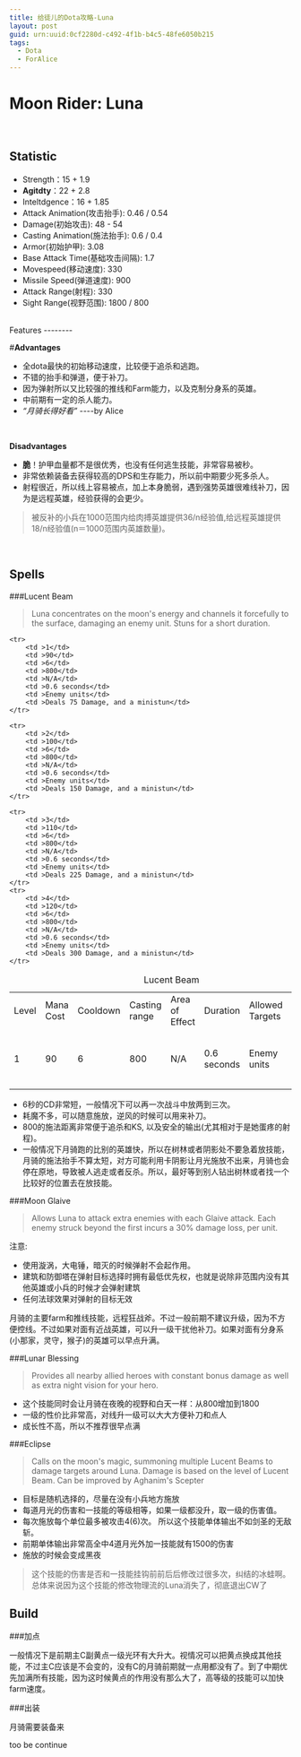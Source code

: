 ```yaml
---
title: 给徒儿的Dota攻略-Luna
layout: post
guid: urn:uuid:0cf2280d-c492-4f1b-b4c5-48fe6050b215
tags:
  - Dota
  - ForAlice
---
```



Moon Rider: Luna
================
<br />

Statistic
--------
- Strength：15 + 1.9
- __Agitdty__：22 + 2.8
- Inteltdgence：16 + 1.85
- Attack Animation(攻击抬手): 0.46 / 0.54 
- Damage(初始攻击): 48 - 54 
- Casting Animation(施法抬手): 0.6 / 0.4 
- Armor(初始护甲): 3.08 
- Base Attack Time(基础攻击间隔): 1.7 
- Movespeed(移动速度): 330 
- Missile Speed(弹道速度): 900
- Attack Range(射程): 330 
- Sight Range(视野范围): 1800 / 800

<br />
Features
--------


#<span class="label label-important">__Advantages__</span> 
- 全dota最快的初始移动速度，比较便于追杀和逃跑。
- 不错的抬手和弹道，便于补刀。
- 因为弹射所以又比较强的推线和Farm能力，以及克制分身系的英雄。
- 中前期有一定的杀人能力。
- _“月骑长得好看”_  ----by Alice 
<br />

<span class="label label-important">__Disadvantages__</span>  
- __脆__！护甲血量都不是很优秀，也没有任何逃生技能，非常容易被秒。
- 非常依赖装备去获得较高的DPS和生存能力，所以前中期要少死多杀人。
- 射程很近，所以线上容易被点，加上本身脆弱，遇到强势英雄很难线补刀，因为是远程英雄，经验获得的会更少。
>被反补的小兵在1000范围内给肉搏英雄提供36/n经验值,给远程英雄提供18/n经验值(n＝1000范围内英雄数量)。  
<br />

Spells  
------  

###Lucent Beam 

>Luna concentrates on the moon's energy and channels it forcefully to the surface, damaging an enemy unit. Stuns for a short duration.  

<table class="table">
	<caption>Lucent Beam</caption>
	<tr>
		<td >Level</td>
		<td >Mana Cost</td>
		<td >Cooldown</td>
		<td >Casting range</td>
		<td >Area of Effect</td>
		<td >Duration</td>
		<td >Allowed Targets</td>
		<td >Effects</td>
	</tr>
	<tr>
		<td >1</td>
		<td >90</td>
		<td >6</td>
		<td >800</td>
		<td >N/A</td>
		<td >0.6 seconds</td>
		<td >Enemy units</td>
		<td >Deals 75 Damage, and a ministun</td>
	</tr>

	<tr>
		<td >1</td>
		<td >90</td>
		<td >6</td>
		<td >800</td>
		<td >N/A</td>
		<td >0.6 seconds</td>
		<td >Enemy units</td>
		<td >Deals 75 Damage, and a ministun</td>
	</tr>

	<tr>
		<td >2</td>
		<td >100</td>
		<td >6</td>
		<td >800</td>
		<td >N/A</td>
		<td >0.6 seconds</td>
		<td >Enemy units</td>
		<td >Deals 150 Damage, and a ministun</td>
	</tr>

	<tr>
		<td >3</td>
		<td >110</td>
		<td >6</td>
		<td >800</td>
		<td >N/A</td>
		<td >0.6 seconds</td>
		<td >Enemy units</td>
		<td >Deals 225 Damage, and a ministun</td>
	</tr>
	<tr>
		<td >4</td>
		<td >120</td>
		<td >6</td>
		<td >800</td>
		<td >N/A</td>
		<td >0.6 seconds</td>
		<td >Enemy units</td>
		<td >Deals 300 Damage, and a ministun</td>
	</tr>
</table>
  
- 6秒的CD非常短，一般情况下可以再一次战斗中放两到三次。
- 耗魔不多，可以随意施放，逆风的时候可以用来补刀。
- 800的施法距离非常便于追杀和KS, 以及安全的输出(尤其相对于是她蛋疼的射程)。
- 一般情况下月骑跑的比别的英雄快，所以在树林或者阴影处不要急着放技能，月骑的施法抬手不算太短，对方可能利用卡阴影让月光施放不出来，月骑也会停在原地，导致被人逃走或者反杀。所以，最好等到别人钻出树林或者找一个比较好的位置去在放技能。

###Moon Glaive

> Allows Luna to attack extra enemies with each Glaive attack. Each enemy struck beyond the first incurs a 30% damage loss, per unit.

<span class="label label-warning">注意</span>:  
- 使用漩涡，大电锤，暗灭的时候弹射不会起作用。
- 建筑和防御塔在弹射目标选择时拥有最低优先权，也就是说除非范围内没有其他英雄或小兵的时候才会弹射建筑
- 任何法球效果对弹射的目标无效

月骑的主要farm和推线技能，远程狂战斧。不过一般前期不建议升级，因为不方便控线。不过如果对面有近战英雄，可以升一级干扰他补刀。如果对面有分身系(小那家，灵守，猴子)的英雄可以早点升满。


###Lunar Blessing

> Provides all nearby allied heroes with constant bonus damage as well as extra night vision for your hero.

- 这个技能同时会让月骑在夜晚的视野和白天一样：从800增加到1800
- 一级的性价比非常高，对线升一级可以大大方便补刀和点人
- 成长性不高，所以不推荐很早点满

###Eclipse

> Calls on the moon's magic, summoning multiple Lucent Beams to damage targets around Luna. Damage is based on the level of Lucent Beam. Can be improved by Aghanim's Scepter

- 目标是随机选择的，尽量在没有小兵地方施放
- 每道月光的伤害和一技能的等级相等，如果一级都没升，取一级的伤害值。
- 每次施放每个单位最多被攻击4(6)次。 所以这个技能单体输出不如剑圣的无敌斩。
- 前期单体输出非常高全中4道月光外加一技能就有1500的伤害
- 施放的时候会变成黑夜

> 这个技能的伤害是否和一技能挂钩前前后后修改过很多次，纠结的冰蛙啊。总体来说因为这个技能的修改物理流的Luna消失了，彻底退出CW了


Build
-----

###加点

一般情况下是前期主C副黄点一级光环有大升大。视情况可以把黄点换成其他技能，不过主C应该是不会变的，没有C的月骑前期就一点用都没有了。到了中期优先加满所有技能，因为这时候黄点的作用没有那么大了，高等级的技能可以加快farm速度。

###出装

月骑需要装备来

too be continue
		